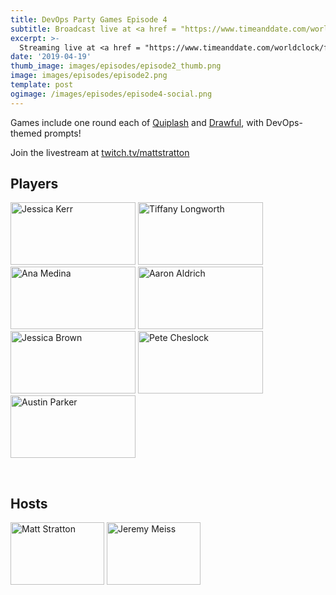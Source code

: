 ```yaml
---
title: DevOps Party Games Episode 4
subtitle: Broadcast live at <a href = "https://www.timeanddate.com/worldclock/fixedtime.html?msg=DevOps+Party+Games+Episode+4&iso=20200929T20&p1=64&ah=1" target = "_blank">Tuesday, September 29, 8 PM CT</a> 
excerpt: >-
  Streaming live at <a href = "https://www.timeanddate.com/worldclock/fixedtime.html?msg=DevOps+Party+Games+Episode+4&iso=20200929T20&p1=64&ah=1" target = "_blank">8 PM CT</a><br> on Tuesday, September 29
date: '2019-04-19'
thumb_image: images/episodes/episode2_thumb.png
image: images/episodes/episode2.png
template: post
ogimage: /images/episodes/episode4-social.png
---
```

Games include one round each of [Quiplash](https://www.jackboxgames.com/quiplash-two-interlashional/) and [Drawful](https://www.jackboxgames.com/drawful-two/), with DevOps-themed prompts!

Join the livestream at [twitch.tv/mattstratton](https://twitch.tv/mattstratton)

## Players
<a href = "https://twitter.com/nathenharvey" class = "player-episode-page" target = "_blank"><img src = "/images/players/nathen-harvey.png" alt="Jessica Kerr" width="200" height="100" class = "player-episode-page"></a>
<a href = "https://twitter.com/elchefe" class = "player-episode-page" target = "_blank"><img src = "/images/players/tim-banks.png" alt="Tiffany Longworth" width="200" height="100" class = "player-episode-page"></a>
<a href = "https://twitter.com/chloecondon" class = "player-episode-page" target = "_blank"><img src = "/images/players/chloe-condon.png" alt="Ana Medina" width="200" height="100" class = "player-episode-page"></a>
<a href = "https://twitter.com/bonniea" class = "player-episode-page" target = "_blank"><img src = "/images/players/bonnie-aumann.png" alt="Aaron Aldrich" width="200" height="100" class = "player-episode-page"></a>
<a href = "https://twitter.com/shelbyspees" class = "player-episode-page" target = "_blank"><img src = "/images/players/shelby-spees.png" alt="Jessica Brown" width="200" height="100" class = "player-episode-page"></a>
<a href = "https://twitter.com/lizthegrey" class = "player-episode-page" target = "_blank"><img src = "/images/players/liz-fong-jones.png" alt="Pete Cheslock" width="200" height="100" class = "player-episode-page"></a>
<a href = "https://twitter.com/nimbinatus" class = "player-episode-page" target = "_blank"><img src = "/images/players/laura.png" alt="Austin Parker" width="200" height="100" class = "player-episode-page"></a>

<br clear = "all">

## Hosts
<a href = "https://twitter.com/mattstratton" class = "player-episode-page"><img src = "/images/hosts/matty.png" alt="Matt Stratton" width="150" height="100" class = "player-episode-page"></a>
<a href = "https://twitter.com/IAmJerdog" class = "player-episode-page"><img src = "/images/hosts/jeremy.png" alt="Jeremy Meiss" width="150" height="100" class = "player-episode-page"></a>
